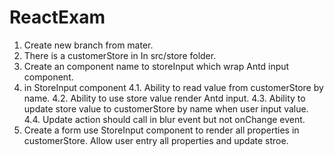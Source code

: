 # ReactExam
1. Create new branch from mater.
2. There is a customerStore in In src/store folder.
3. Create an component name to storeInput which wrap Antd input component.
4. in StoreInput component
    4.1. Ability to read value from customerStore by name.
    4.2. Ability to use store value render Antd input.
    4.3. Ability to update store value to customerStore by name when user input value.
    4.4. Update action should call in blur event but not onChange event.
5. Create a form use StoreInput component to render all properties in customerStore.
Allow user entry all properties and update stroe.
 

   